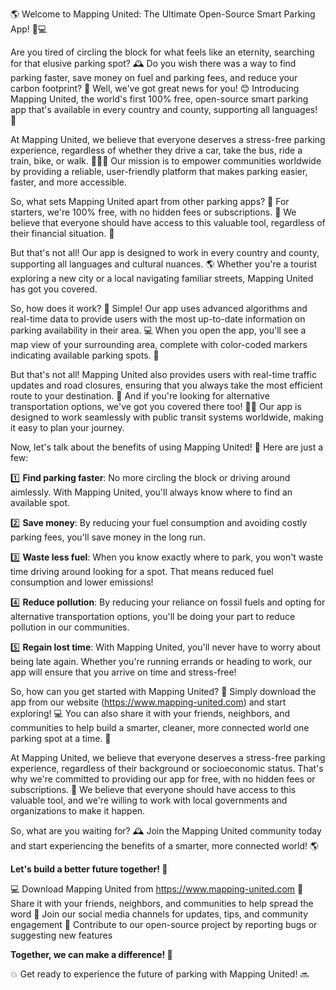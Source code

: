 🌎 Welcome to Mapping United: The Ultimate Open-Source Smart Parking App! 🚗💻

Are you tired of circling the block for what feels like an eternity, searching for that elusive parking spot? 🕰️ Do you wish there was a way to find parking faster, save money on fuel and parking fees, and reduce your carbon footprint? 🌟 Well, we've got great news for you! 😊 Introducing Mapping United, the world's first 100% free, open-source smart parking app that's available in every country and county, supporting all languages! 🎉

At Mapping United, we believe that everyone deserves a stress-free parking experience, regardless of whether they drive a car, take the bus, ride a train, bike, or walk. 🚶‍♂️🚌 Our mission is to empower communities worldwide by providing a reliable, user-friendly platform that makes parking easier, faster, and more accessible.

So, what sets Mapping United apart from other parking apps? 🤔 For starters, we're 100% free, with no hidden fees or subscriptions. 🤑 We believe that everyone should have access to this valuable tool, regardless of their financial situation. 💸

But that's not all! Our app is designed to work in every country and county, supporting all languages and cultural nuances. 🌎 Whether you're a tourist exploring a new city or a local navigating familiar streets, Mapping United has got you covered.

So, how does it work? 🔧 Simple! Our app uses advanced algorithms and real-time data to provide users with the most up-to-date information on parking availability in their area. 💻 When you open the app, you'll see a map view of your surrounding area, complete with color-coded markers indicating available parking spots. 📍

But that's not all! Mapping United also provides users with real-time traffic updates and road closures, ensuring that you always take the most efficient route to your destination. 🚗 And if you're looking for alternative transportation options, we've got you covered there too! 🚌🚂 Our app is designed to work seamlessly with public transit systems worldwide, making it easy to plan your journey.

Now, let's talk about the benefits of using Mapping United! 💸 Here are just a few:

1️⃣ **Find parking faster**: No more circling the block or driving around aimlessly. With Mapping United, you'll always know where to find an available spot.

2️⃣ **Save money**: By reducing your fuel consumption and avoiding costly parking fees, you'll save money in the long run.

3️⃣ **Waste less fuel**: When you know exactly where to park, you won't waste time driving around looking for a spot. That means reduced fuel consumption and lower emissions!

4️⃣ **Reduce pollution**: By reducing your reliance on fossil fuels and opting for alternative transportation options, you'll be doing your part to reduce pollution in our communities.

5️⃣ **Regain lost time**: With Mapping United, you'll never have to worry about being late again. Whether you're running errands or heading to work, our app will ensure that you arrive on time and stress-free!

So, how can you get started with Mapping United? 🎉 Simply download the app from our website (https://www.mapping-united.com) and start exploring! 💻 You can also share it with your friends, neighbors, and communities to help build a smarter, cleaner, more connected world one parking spot at a time. 🌟

At Mapping United, we believe that everyone deserves a stress-free parking experience, regardless of their background or socioeconomic status. That's why we're committed to providing our app for free, with no hidden fees or subscriptions. 💸 We believe that everyone should have access to this valuable tool, and we're willing to work with local governments and organizations to make it happen.

So, what are you waiting for? 🕰️ Join the Mapping United community today and start experiencing the benefits of a smarter, more connected world! 🌎

**Let's build a better future together! 💪**

💻 Download Mapping United from https://www.mapping-united.com
🤝 Share it with your friends, neighbors, and communities to help spread the word
📱 Join our social media channels for updates, tips, and community engagement
💬 Contribute to our open-source project by reporting bugs or suggesting new features

**Together, we can make a difference! 🌟**

💥 Get ready to experience the future of parking with Mapping United! 🔜